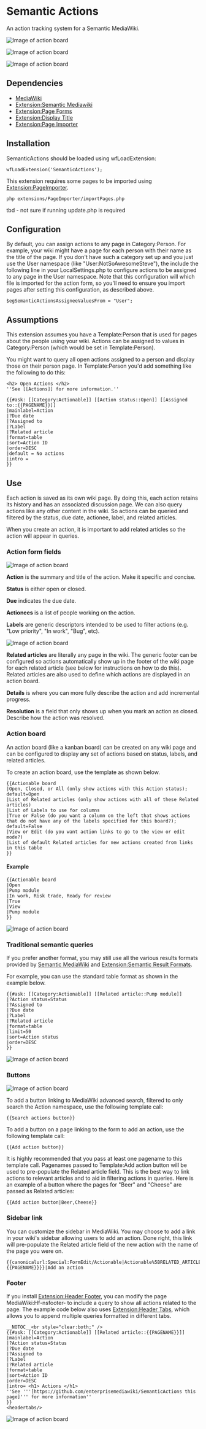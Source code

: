 # Semantic Actions
An action tracking system for a Semantic MediaWiki.

![Image of action board](/images/Action_board.png)

![Image of action board](/images/Action_board_table.png)

![Image of action board](/images/Action_form.png)

## Dependencies
* [MediaWiki](https://www.mediawiki.org/wiki/MediaWiki)
* [Extension:Semantic Mediawiki](https://www.mediawiki.org/wiki/Extension:Semantic_MediaWiki)
* [Extension:Page Forms](https://www.mediawiki.org/wiki/Extension:Page_Forms)
* [Extension:Display Title](https://www.mediawiki.org/wiki/Extension:Display_Title)
* [Extension:Page Importer](https://github.com/enterprisemediawiki/PageImporter)

## Installation
SemanticActions should be loaded using wfLoadExtension:

```
wfLoadExtension('SemanticActions');
```

This extension requires some pages to be imported using [Extension:PageImporter](https://github.com/enterprisemediawiki/PageImporter).

```
php extensions/PageImporter/importPages.php
```

tbd - not sure if running update.php is required

## Configuration
By default, you can assign actions to any page in Category:Person. For example, your wiki might have a page for each person with their name as the title of the page. If you don't have such a category set up and you just use the User namespace (like "User:NotSoAwesomeSteve"), the include the following line in your LocalSettings.php to configure actions to be assigned to any page in the User namespace. Note that this configuration will which file is imported for the action form, so you'll need to ensure you import pages after setting this configuration, as described above.

```
$egSemanticActionsAssigneeValuesFrom = "User";
```

## Assumptions
This extension assumes you have a Template:Person that is used for pages about the people using your wiki. Actions can be assigned to values in Category:Person (which would be set in Template:Person).

You might want to query all open actions assigned to a person and display those on their person page. In Template:Person you'd add something like the following to do this:

```
<h2> Open Actions </h2>
''See [[Actions]] for more information.''

{{#ask: [[Category:Actionable]] [[Action status::Open]] [[Assigned to::{{PAGENAME}}]]
|mainlabel=Action
|?Due date
|?Assigned to
|?Label
|?Related article
|format=table
|sort=Action ID
|order=DESC
|default = No actions
|intro = 
}}
```

## Use
Each action is saved as its own wiki page. By doing this, each action retains its history and has an associated discussion page. We can also query actions like any other content in the wiki. So actions can be queried and filtered by the status, due date, actionee, label, and related articles.

When you create an action, it is important to add related articles so the action will appear in queries.

### Action form fields
![Image of action board](/images/Action_form.png)

**Action** is the summary and title of the action. Make it specific and concise.

**Status** is either open or closed.

**Due** indicates the due date.

**Actionees** is a list of people working on the action.

**Labels** are generic descriptors intended to be used to filter actions (e.g. "Low priority", "In work", "Bug", etc).

![Image of action board](/images/Action_labels.png)

**Related articles** are literally any page in the wiki. The generic footer can be configured so actions automatically show up in the footer of the wiki page for each related article (see below for instructions on how to do this). Related articles are also used to define which actions are displayed in an action board.

**Details** is where you can more fully describe the action and add incremental progress.

**Resolution** is a field that only shows up when you mark an action as closed. Describe how the action was resolved.

### Action board
An action board (like a kanban board) can be created on any wiki page and can be configured to display any set of actions based on status, labels, and related articles.

To create an action board, use the template as shown below.

```
{{Actionable board
|Open, Closed, or All (only show actions with this Action status); default=Open
|List of Related articles (only show actions with all of these Related articles)
|List of Labels to use for columns
|True or False (do you want a column on the left that shows actions that do not have any of the labels specified for this board?); default=False
|View or Edit (do you want action links to go to the view or edit mode?)
|List of default Related articles for new actions created from links in this table
}}
```

#### Example
```
{{Actionable board
|Open
|Pump module
|In work, Risk trade, Ready for review
|True
|View
|Pump module
}}
```

![Image of action board](/images/Action_board.png)

### Traditional semantic queries
If you prefer another format, you may still use all the various results formats provided by [Semantic MediaWiki](https://www.semantic-mediawiki.org/wiki/Help:Result_formats) and [Extension:Semantic Result Formats](https://www.semantic-mediawiki.org/wiki/Extension:Semantic_Result_Formats).

For example, you can use the standard table format as shown in the example below.

```
{{#ask: [[Category:Actionable]] [[Related article::Pump module]]
|?Action status=Status
|?Assigned to
|?Due date
|?Label
|?Related article
|format=table
|limit=50
|sort=Action status
|order=DESC
}}
```

![Image of action board](/images/Action_board_table.png)

### Buttons
![Image of action board](/images/Action_search_add_buttons.png)

To add a button linking to MediaWiki advanced search, filtered to only search the Action namespace, use the following template call:

```
{{Search actions button}}
```

To add a button on a page linking to the form to add an action, use the following template call:

```
{{Add action button}}
```

It is highly recommended that you pass at least one pagename to this template call. Pagenames passed to Template:Add action button will be used to pre-populate the Related article field. This is the best way to link actions to relevant articles and to aid in filtering actions in queries. Here is an example of a button where the pages for "Beer" and "Cheese" are passed as Related articles:

```
{{Add action button|Beer,Cheese}}
```

### Sidebar link
You can customize the sidebar in MediaWiki. You may choose to add a link in your wiki's sidebar allowing users to add an action. Done right, this link will pre-populate the Related article field of the new action with the name of the page you were on.

```
{{canonicalurl:Special:FormEdit/Actionable|Actionable%5BRELATED_ARTICLE%5D={{PAGENAME}}}}|Add an action
```

### Footer
If you install [Extension:Header Footer](https://www.mediawiki.org/wiki/Extension:Header_Footer), you can modify the page MediaWiki:Hf-nsfooter- to include a query to show all actions related to the page. The example code below also uses [Extension:Header Tabs](https://www.mediawiki.org/wiki/Extension:Header_Tabs), which allows you to append multiple queries formatted in different tabs.

```
__NOTOC__<br style="clear:both;" />
{{#ask: [[Category:Actionable]] [[Related article::{{PAGENAME}}]]
|mainlabel=Action
|?Action status=Status
|?Due date
|?Assigned to
|?Label
|?Related article
|format=table
|sort=Action ID
|order=DESC
|intro= <h1> Actions </h1>
''See '''[https://github.com/enterprisemediawiki/SemanticActions this page]''' for more information''
}}
<headertabs/>
```
![Image of action board](/images/Action_footer.png)
